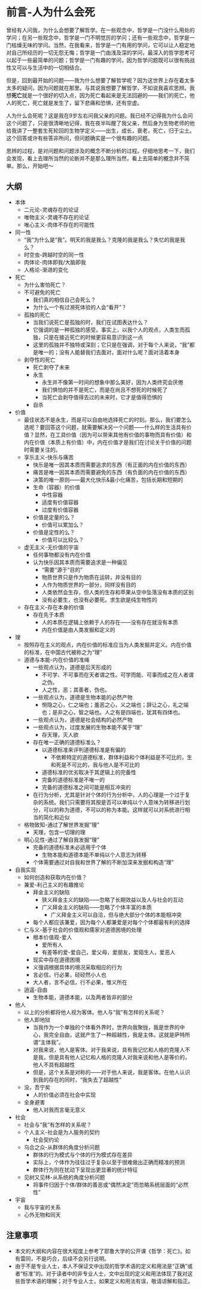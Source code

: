 # 前言-人为什么会死

曾经有人问我，为什么会想要了解哲学。在一些观念中，哲学是一门没什么用处的学问；在另一些观念中，哲学是一门不明觉厉的学问；还有一些观念中，哲学是一门枯燥无味的学问。当然，在我看来，哲学是一门有用的学问，它可以让人稳定地对自己所经历的一切无怨无悔；哲学是一门由浅及深的学问，最深入的哲学思考可以起于一些最简单的问题；哲学是一门有趣的学问，因为哲学问题既可以很有挑战性又可以与生活中的一切相结合。

但是，回到最开始的问题——我为什么想要了解哲学呢？因为这世界上存在着太多太多的疑问，因为问题就在那里。与其说我想要了解哲学，不如说我喜欢思辨。我想**死亡**就是一个很好的切入点，因为死亡看起来是无法回避的——我们的死亡，他人的死亡，死亡就是发生了，留下悲痛和恐惧，还有空虚。

人为什么会死呢？这是我在9岁左右问我父亲的问题。我已经不记得我为什么会问这个问题了，只是很清晰地记得，我在夜半叫醒了我父亲，然后身为生物老师的他给我讲了一整套生死轮回的生物学定义——出生，成长，衰老，死亡，归于尘土。这个回答或许有些答非所问，但问题确实是一个很有趣的问题。

思辨的过程，是对问题和问题涉及的概念不断分析的过程。仔细地思考一下，我们会发现，看上去理所当然的论断并不是那么理所当然，看上去简单的概念并不简单。那么，开始吧～

## 大纲

+ 本体
  + 二元论-灵魂存在的论证
  + 唯物主义-灵魂不存在的论证
  + 唯心主义-肉体不存在的可能性
+ 同一性
  + “我”为什么是“我”。明天的我是我么？克隆的我是我么？失忆的我是我么？
  + 时空虫-跨越时空的同一性
  + 肉体论-肉体即我/大脑即我
  + 人格论-渐进的变化
+ 死亡
  + 为什么害怕死亡？
  + 不可避免的死亡
    + 我们真的相信自己会死么？
    + 为什么一个有过濒死体验的人会“看开”？
  + 孤独的死亡
    + 当我们说死亡是孤独的时，我们在试图表达什么？
    + 它强调的是一种孤独的感受。事实上，以我个人的观点，人类生而孤独，只是在接近死亡的时候更容易意识到这一点
    + 这里的孤独并不独特或深刻；它只是在强调，对于每个人来说，“我”都是唯一的；没有人能替我们去面对，面对什么呢？面对活着本身
  + 剥夺性的死亡
    + 死亡剥夺了未来
    + 永生
      + 永生并不像第一时间的想象中那么美好，因为人类终究会厌倦
      + 我们惧怕的并不是死亡，而是在尚且不想死的时候死了
      + 当死亡会剥夺值得去过的未来时，它才是值得恐惧的
    + 自杀
+ 价值
  + 最佳状态不是永生，而是可以自由地选择死亡的时刻。那么，我们要怎么选呢？要回答这个问题，就需要解决另一个问题——什么样的生活具有价值？显然，在工具价值（因为可以带来其他有价值的事物而具有价值）和内在价值（本质上有价值）中，内在价值才是我们在讨论关于价值的问题时需要关注的。
  + 享乐主义-快乐与痛苦
    + 快乐是唯一因其本质而需要追求的东西（有正面的内在价值的东西）
    + 痛苦是唯一因其本质而需要避免的东西（有负面的内在价值的东西）
    + 决策的唯一原则——最大化快乐&最小化痛苦，包括长期和短期的
    + 生命（容器）的价值
      + 中性容器
      + 适度有价值容器
      + 过度有价值容器
    + 价值是定量的么？
      + 价值可以累加么？
    + 价值是定性的么？
      + 价值可以比较么？
  + 虚无主义-无价值的宇宙
    + 任何事物都没有内在价值
    + 认为快乐因其本质而需要追求是一种偏见
      + “需要”源于“目的”
      + 物质世界只是作为物质在运转，并没有目的
      + 人作为物质世界的一部分，同样没有目的
      + 人类依然会生存，但人类的生存和苹果从空中坠落没有本质的区别
      + 没有必要生，也没有必要死。求生欲是纯生物性的
  + 存在主义-存在本身的价值
    + 存在先于本质
      + 人的本质在逻辑上依赖于人的存在——没有存在就没有本质
      + 内在价值是由人类发掘和定义的
+ 理
  + 按照存在主义的观点，内在价值的标准应当为人类发掘并定义。内在价值的标准，在中国古代被称之为“理”
  + 道德与本能-内在价值的准绳
    + 一些观点认为，道德是后天形成的
      + 不可学、不可事而在天者谓之性。可学而能、可事而成之在人者谓之伪。
      + 人之性，恶；其善者，伪也。
    + 一些观点认为，道德是生物本能的必然产物
      + 恻隐之心，仁之端也；羞恶之心，义之端也；辞让之心，礼之端也；是非之心，智之端也。人之有是四端也，犹其有四体也。
    + 一些观点认为，道德是社会结构的必然产物
    + 一些观点认为，过度发展的生物本能不属于“理”
      + 存天理，灭人欲
    + 存在唯一正确的道德标准么？
      + 以道德标准来评判道德标准是有偏的
        + 不依赖特定的道德标准，群体利益和个体利益是不可比的，生和死是不可比的，我与他人是不可比的
      + 道德标准的优劣取决于其逻辑上的完备性
      + 完备的道德标准是不唯一的
      + 完备的道德标准之间可能是相互冲突的
    + 在行为分析，尤其是针对个体的行为分析中，人的心理是一个过于复杂的系统。我们只需要将其按是否可以单纯以个人意味为转移进行划分，可以的称为道德，不可以的称为本能。这样就可以对系统进行相当的简化和近似
  + 格物致知-通过了解世界发掘“理”
    + 天理，包含一切理的理
  + 明心见性-通过了解自我发掘“理”
    + 完备的道德标准未必适用于个体
      + 生物本能和道德本能不单纯以个人意志为转移
    + 个体需要通过对自我和世界了解的不断加深来发掘和构造“理”
+ 自我实现
  + 如何创造和获取内在价值？
  + 兼爱-利己主义的有趣推论
    + 拜金主义的缺陷
      + 狭义拜金主义的缺陷——忽略了长期效益以及人与社会的互动
      + 广义拜金主义的缺陷——忽略了个体丰富的本质
        + 广义拜金主义可以自洽，但与绝大部分个体的本能相冲突
    + 每个人都应该兼爱，因为每个人都兼爱是对每个个体都最有利的选择
  + 仁与义-基于社会的价值观和儒家对道德困境的处理
    + 根本价值观-爱人
      + 爱所有人
      + 有差等的爱-爱自己，爱父母，爱朋友，爱陌生人，爱恶人
    + 现实中存在道德困境
    + 义强调根据具体的境况采取相应的行为
    + 言必信，行必果，硁硁然小人也
    + 大人者，言不必信，行不必果，惟义所在
  + 逍遥-自由
    + 生物本能，道德本能，以及两者皆非的部分
+ 他人
  + 以上的分析都将他人视为客体。他人与“我”有怎样的关系呢？
  + 他人即地狱
    + 当我作为一个单独的个体看外界时，世界向我聚拢，我是世界的中心，我完全自由，这就产生了一种超越性，我是主体。这就是萨特所谓“主体我”。
    + 对我来说，他人是客体。对于我来说，具有我记忆和人格的克隆人不是我，但是具有他人记忆和人格的克隆人对我来说和他人是等价的，他人不具有超越性
    + 但是，这个关系是对称的——对于他人来说，我是客体。在他人认识到我的存在的同时，“我失去了超越性”
  + 没，吾宁矣
    + 人的价值必须在社会中实现
  + 全身避害
    + 他人对我而言毫无意义
+ 社会
  + 社会与“我”有怎样的关系呢？
  + 个人主义-社会是为人服务的契约
    + 社会契约论
  + 乌合之众-从群体的角度分析问题
    + 群体的行为模式与个体的行为模式存在差异
    + 实际上，个体作为往往过于复杂以至于很难做出正确而精准的预测
    + 群体行为则在扰动下呈现出更显著的统计特征
  + 见树又见林-从系统的角度分析问题
    + 将事件归因于个体/群体的善恶或“偶然决定”而忽略系统层面的“必然性”
+ 宇宙
  + 我与宇宙的关系
  + 心外无物和同天

## 注意事项

+ 本文的大纲和内容在很大程度上参考了耶鲁大学的公开课《哲学：死亡》。如有雷同，不是巧合，后续不会另行说明。
+ 由于不是专业人士，本人不保证文中出现的哲学术语的定义和用法是“正确”或者“标准”的。对于读者中的非专业人士，文中出现的定义和用法体现了我对这些哲学术语的理解；对于专业人士，如果定义和用法有误，敬请谅解和指正。

